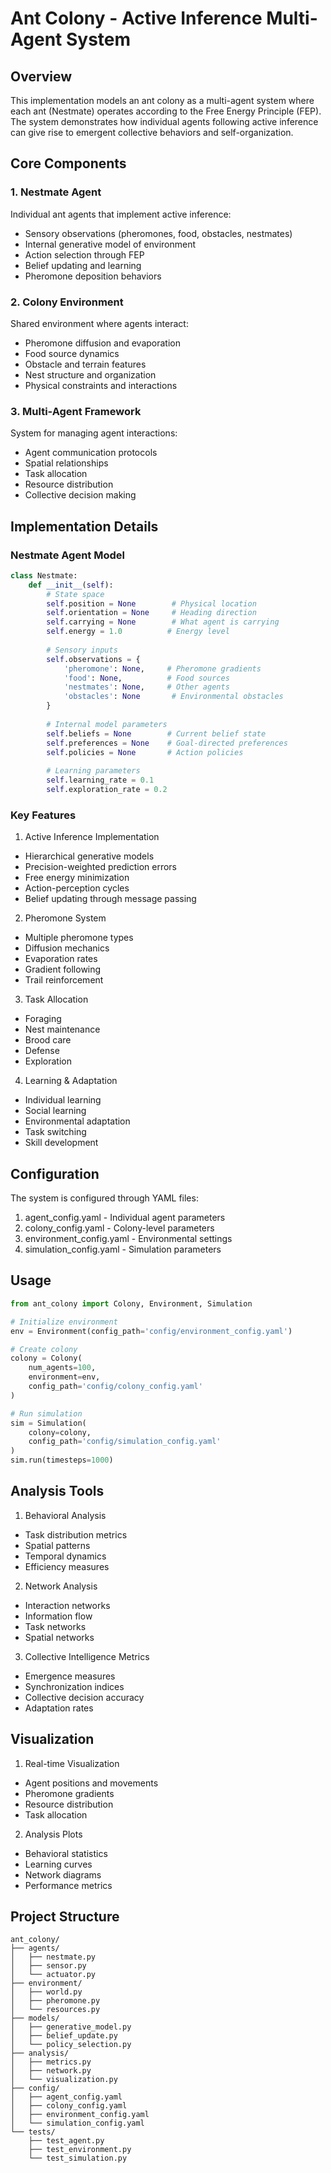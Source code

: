 # Ant Colony - Active Inference Multi-Agent System

## Overview
This implementation models an ant colony as a multi-agent system where each ant (Nestmate) operates according to the Free Energy Principle (FEP). The system demonstrates how individual agents following active inference can give rise to emergent collective behaviors and self-organization.

## Core Components

### 1. Nestmate Agent
Individual ant agents that implement active inference:
- Sensory observations (pheromones, food, obstacles, nestmates)
- Internal generative model of environment
- Action selection through FEP
- Belief updating and learning
- Pheromone deposition behaviors

### 2. Colony Environment
Shared environment where agents interact:
- Pheromone diffusion and evaporation
- Food source dynamics
- Obstacle and terrain features
- Nest structure and organization
- Physical constraints and interactions

### 3. Multi-Agent Framework
System for managing agent interactions:
- Agent communication protocols
- Spatial relationships
- Task allocation
- Resource distribution
- Collective decision making

## Implementation Details

### Nestmate Agent Model
```python
class Nestmate:
    def __init__(self):
        # State space
        self.position = None        # Physical location
        self.orientation = None     # Heading direction
        self.carrying = None        # What agent is carrying
        self.energy = 1.0          # Energy level
        
        # Sensory inputs
        self.observations = {
            'pheromone': None,     # Pheromone gradients
            'food': None,          # Food sources
            'nestmates': None,     # Other agents
            'obstacles': None       # Environmental obstacles
        }
        
        # Internal model parameters
        self.beliefs = None        # Current belief state
        self.preferences = None    # Goal-directed preferences
        self.policies = None       # Action policies
        
        # Learning parameters
        self.learning_rate = 0.1
        self.exploration_rate = 0.2
```

### Key Features

1. Active Inference Implementation
- Hierarchical generative models
- Precision-weighted prediction errors
- Free energy minimization
- Action-perception cycles
- Belief updating through message passing

2. Pheromone System
- Multiple pheromone types
- Diffusion mechanics
- Evaporation rates
- Gradient following
- Trail reinforcement

3. Task Allocation
- Foraging
- Nest maintenance
- Brood care
- Defense
- Exploration

4. Learning & Adaptation
- Individual learning
- Social learning
- Environmental adaptation
- Task switching
- Skill development

## Configuration

The system is configured through YAML files:

1. agent_config.yaml - Individual agent parameters
2. colony_config.yaml - Colony-level parameters
3. environment_config.yaml - Environmental settings
4. simulation_config.yaml - Simulation parameters

## Usage

```python
from ant_colony import Colony, Environment, Simulation

# Initialize environment
env = Environment(config_path='config/environment_config.yaml')

# Create colony
colony = Colony(
    num_agents=100,
    environment=env,
    config_path='config/colony_config.yaml'
)

# Run simulation
sim = Simulation(
    colony=colony,
    config_path='config/simulation_config.yaml'
)
sim.run(timesteps=1000)
```

## Analysis Tools

1. Behavioral Analysis
- Task distribution metrics
- Spatial patterns
- Temporal dynamics
- Efficiency measures

2. Network Analysis
- Interaction networks
- Information flow
- Task networks
- Spatial networks

3. Collective Intelligence Metrics
- Emergence measures
- Synchronization indices
- Collective decision accuracy
- Adaptation rates

## Visualization

1. Real-time Visualization
- Agent positions and movements
- Pheromone gradients
- Resource distribution
- Task allocation

2. Analysis Plots
- Behavioral statistics
- Learning curves
- Network diagrams
- Performance metrics

## Project Structure
```
ant_colony/
├── agents/
│   ├── nestmate.py
│   ├── sensor.py
│   └── actuator.py
├── environment/
│   ├── world.py
│   ├── pheromone.py
│   └── resources.py
├── models/
│   ├── generative_model.py
│   ├── belief_update.py
│   └── policy_selection.py
├── analysis/
│   ├── metrics.py
│   ├── network.py
│   └── visualization.py
├── config/
│   ├── agent_config.yaml
│   ├── colony_config.yaml
│   ├── environment_config.yaml
│   └── simulation_config.yaml
└── tests/
    ├── test_agent.py
    ├── test_environment.py
    └── test_simulation.py
```
